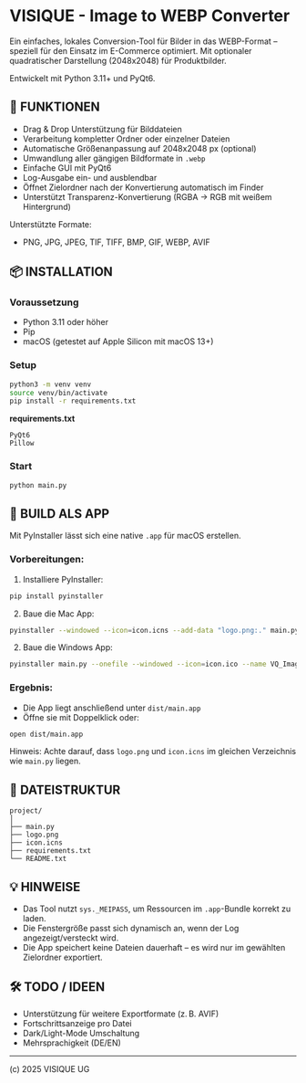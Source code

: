 VISIQUE - Image to WEBP Converter
=================================

Ein einfaches, lokales Conversion-Tool für Bilder in das WEBP-Format – speziell für den Einsatz im E-Commerce optimiert.
Mit optionaler quadratischer Darstellung (2048x2048) für Produktbilder.

Entwickelt mit Python 3.11+ und PyQt6.

🔧 FUNKTIONEN
-------------

- Drag & Drop Unterstützung für Bilddateien
- Verarbeitung kompletter Ordner oder einzelner Dateien
- Automatische Größenanpassung auf 2048x2048 px (optional)
- Umwandlung aller gängigen Bildformate in `.webp`
- Einfache GUI mit PyQt6
- Log-Ausgabe ein- und ausblendbar
- Öffnet Zielordner nach der Konvertierung automatisch im Finder
- Unterstützt Transparenz-Konvertierung (RGBA → RGB mit weißem Hintergrund)

Unterstützte Formate:

- PNG, JPG, JPEG, TIF, TIFF, BMP, GIF, WEBP, AVIF

📦 INSTALLATION
---------------

### Voraussetzung

- Python 3.11 oder höher
- Pip
- macOS (getestet auf Apple Silicon mit macOS 13+)

### Setup

```bash
python3 -m venv venv
source venv/bin/activate
pip install -r requirements.txt
```

**requirements.txt**

```
PyQt6
Pillow
```

### Start

```bash
python main.py
```

🚀 BUILD ALS APP
----------------

Mit PyInstaller lässt sich eine native `.app` für macOS erstellen.

### Vorbereitungen:

1. Installiere PyInstaller:

```bash
pip install pyinstaller
```

2. Baue die Mac App:

```bash
pyinstaller --windowed --icon=icon.icns --add-data "logo.png:." main.py
```

2. Baue die Windows App:

```bash
pyinstaller main.py --onefile --windowed --icon=icon.ico --name VQ_Image2WebP --add-data "bg.jpg;." --add-data "logo.png;." --add-data "Roboto-Regular.ttf;." --add-data "Roboto-SemiBold.ttf;." --add-data "icon.ico;."
```


### Ergebnis:

- Die App liegt anschließend unter `dist/main.app`
- Öffne sie mit Doppelklick oder:

```bash
open dist/main.app
```

Hinweis: Achte darauf, dass `logo.png` und `icon.icns` im gleichen Verzeichnis wie `main.py` liegen.

📁 DATEISTRUKTUR
----------------

```
project/
│
├── main.py
├── logo.png
├── icon.icns
├── requirements.txt
└── README.txt
```

💡 HINWEISE
-----------

- Das Tool nutzt `sys._MEIPASS`, um Ressourcen im `.app`-Bundle korrekt zu laden.
- Die Fenstergröße passt sich dynamisch an, wenn der Log angezeigt/versteckt wird.
- Die App speichert keine Dateien dauerhaft – es wird nur im gewählten Zielordner exportiert.

🛠 TODO / IDEEN
---------------

- Unterstützung für weitere Exportformate (z. B. AVIF)
- Fortschrittsanzeige pro Datei
- Dark/Light-Mode Umschaltung
- Mehrsprachigkeit (DE/EN)

---

(c) 2025 VISIQUE UG
